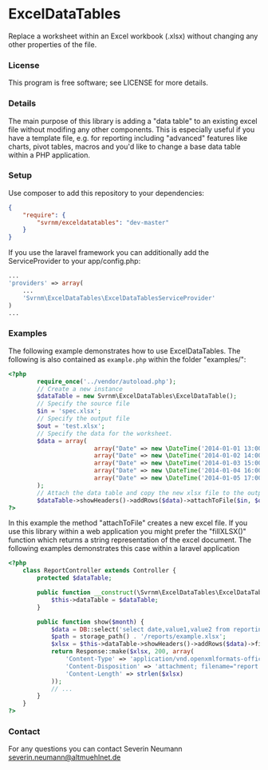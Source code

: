 # ExcelDataTables #

Replace a worksheet within an Excel workbook (.xlsx) without changing any other properties of the file.

### License ###

This program is free software; see LICENSE for more details.

### Details ###

The main purpose of this library is adding a "data table" to an existing excel file without modifing any
other components. This is especially useful if you have a template file, e.g. for reporting including
"advanced" features like charts, pivot tables, macros and you'd like to change a base data table within
a PHP application. 

### Setup ###

Use composer to add this repository to your dependencies:

```JSON
{
	"require": {
		"svrnm/exceldatatables": "dev-master"
	}
}
```

If you use the laravel framework you can additionally add the ServiceProvider to your app/config.php:

```PHP
...
'providers' => array(
	...
	'Svrnm\ExcelDataTables\ExcelDataTablesServiceProvider'
)
...
```



### Examples ###

The following example demonstrates how to use ExcelDataTables. The following is also
contained as `example.php` within the folder "examples/": 

```PHP
<?php
        require_once('../vendor/autoload.php');
		// Create a new instance 
        $dataTable = new Svrnm\ExcelDataTables\ExcelDataTable();
		// Specify the source file
        $in = 'spec.xlsx';
		// Specify the output file
        $out = 'test.xlsx';
		// Specify the data for the worksheet. 
        $data = array(
                        array("Date" => new \DateTime('2014-01-01 13:00:00'), "Value 1" => 0, "Value 2" => 1),
                        array("Date" => new \DateTime('2014-01-02 14:00:00'), "Value 1" => 1, "Value 2" => 0),
                        array("Date" => new \DateTime('2014-01-03 15:00:00'), "Value 1" => 2, "Value 2" => -1),
                        array("Date" => new \DateTime('2014-01-04 16:00:00'), "Value 1" => 3, "Value 2" => -2),
                        array("Date" => new \DateTime('2014-01-05 17:00:00'), "Value 1" => 4, "Value 2" => -3),
        );
		// Attach the data table and copy the new xlsx file to the output file.
        $dataTable->showHeaders()->addRows($data)->attachToFile($in, $out);
?>
```

In this example the method "attachToFile" creates a new excel file. If you use this library within a web application
you might prefer the "fillXLSX()" function which returns a string representation of the excel document. The following
examples demonstrates this case within a laravel application

```PHP
<?php
	class ReportController extends Controller {
		protected $dataTable;

	    public function __construct(\Svrnm\ExcelDataTables\ExcelDataTable $dataTable) {
	        $this->dataTable = $dataTable;
		}

		public function show($month) {
			$data = DB::select('select date,value1,value2 from reporting where MONTH(date) = ?', array($month));
			$path = storage_path() . '/reports/example.xlsx';
			$xlsx = $this->dataTable->showHeaders()->addRows($data)->fillXLSX($path);
			return Response::make($xlsx, 200, array(
				'Content-Type' => 'application/vnd.openxmlformats-officedocument.spreadsheetml.sheet',
				'Content-Disposition' => 'attachment; filename="report.xlsx"',
				'Content-Length' => strlen($xlsx)
			));
			// ...
		}
	}
?>
```

### Contact ###

For any questions you can contact Severin Neumann <severin.neumann@altmuehlnet.de>
